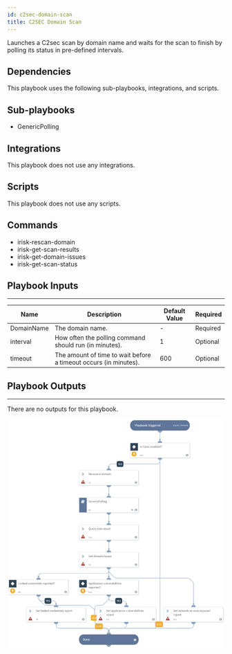 ```yaml
---
id: c2sec-domain-scan
title: C2SEC Domain Scan
---
```


Launches a C2sec scan by domain name and waits for the scan to finish by polling its status in pre-defined intervals.

## Dependencies
This playbook uses the following sub-playbooks, integrations, and scripts.

## Sub-playbooks
* GenericPolling

## Integrations
This playbook does not use any integrations.

## Scripts
This playbook does not use any scripts.

## Commands
* irisk-rescan-domain
* irisk-get-scan-results
* irisk-get-domain-issues
* irisk-get-scan-status

## Playbook Inputs
---

| **Name** | **Description** | **Default Value** | **Required** |
| --- | --- | --- | --- |
| DomainName | The domain name. | - | Required |
| interval | How often the polling command should run (in minutes). | 1 | Optional |
| timeout | The amount of time to wait before a timeout occurs (in minutes). | 600 | Optional |

## Playbook Outputs
---
There are no outputs for this playbook.

![C2SEC_Domain_Scan](https://github.com/ElazarK/content-docs/blob/master/images/playbooks/C2SEC_Domain_Scan.png)

